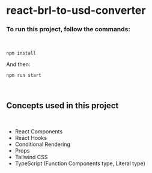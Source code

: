 # react-brl-to-usd-converter

<h3> To run this project, follow the commands: </h3>
<br />
  
```
npm install
```

And then:

```
npm run start
```

<br />

## Concepts used in this project

<br />

-   React Components
-   React Hooks
-   Conditional Rendering
-   Props
-   Tailwind CSS
-   TypeScript (Function Components type, Literal type)
